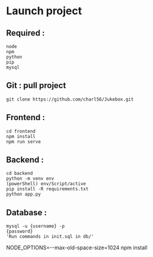 # Launch project

## Required : 
```
node
npm
python
pip
mysql
```

## Git : pull project
```
git clone https://github.com/charl56/Jukebox.git
```

## Frontend : 
```
cd frontend
npm install
npm run serve
```

## Backend :
```
cd backend
python -m venv env
(powerShell) env/Script/active
pip install -R requirements.txt
python app.py
```

## Database :
```
mysql -u {username} -p
{password}
'Run commands in init.sql in db/'
```

NODE_OPTIONS=--max-old-space-size=1024 npm install

